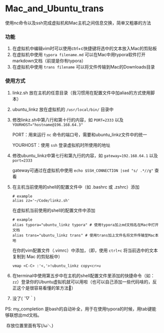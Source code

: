 # Mac_and_Ubuntu_trans
使用nc命令以及ssh完成虚拟机和Mac主机之间信息交换，简单又粗暴的方法

### 功能

1. 在虚拟机中编辑vim时可以使用ctrl+c快捷键将选中的文本放入Mac的剪贴板
2. 在虚拟机中使用 `typora filename.md` 可以在Mac中用typora软件打开markdown文档（前提是你有typora）
3. 在虚拟机中使用 `trans filename` 可以将文件传输到Mac的Downloads目录

### 使用方式

1. linkz.sh 放在主机的任意目录（我习惯用在配置文件中加alias的方式使用脚本）

2. ubuntu_linkz 放在虚拟机的 `/usr/local/bin/` 目录中

3. 修改linkz.sh中第八行和第十行的内容，如 `PORT=2333` 以及 `YOURHOST="hostname@196.168.64.3"` 

    PORT：用来运行 `nc` 命令的端口号，需要和ubuntu_linkz文件中的统一

    YOURHOST：使用 `ssh` 登录虚拟机时所使用的地址

4. 修改ubuntu_linkz中第七行和第九行的内容，如 `gateway=192.168.64.1` 以及 `port=2333`

    gateway可通过在虚拟机中使用 `echo $SSH_CONNECTION |sed "s/ .*//g"` 查看

5. 在主机当前使用的shell的配置文件中（如 .bashrc 或 .zshrc）添加

    ```shell
    # example
    alias zz='~/Code/linkz.sh'
    ```

    在虚拟机当前使用的shell的配置文件中添加

    ```shell
    # example
    alias typora="ubuntu_linkz typora" # 使用typora加上md文档名在Mac中打开文档
    alias trans="ubuntu_linkz trans" # 使用trans加上文件名将文件传输至Mac本地
    ```

    在你的vim配置文件（.vimrc）中添加，（即，使用 `ctrl+c` 将当前选中的文本复制到 Mac 的剪贴板中）

    ```vim
    vmap <C-C> :'<,'>!ubuntu_linkz copy<cr>u
    ```

6. 在terminal中使用第五步中在主机的shell配置文件里添加的快捷命令（如：`zz`）登录你的Ubuntu虚拟机就可以用啦（也可以自己添加一些代码啥的，反正这个是很容易看懂的笨方法:full_moon_with_face:）

7. 没了( ´▽｀)



PS: my_completion 是bash的自动补全，用于在使用typora的时候，用tab键能够联想出md文档。

​	存放位置里面有写(/ω＼)

